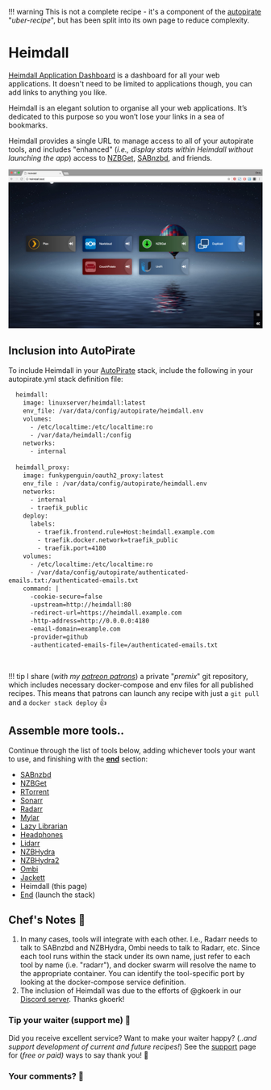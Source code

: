 !!! warning
    This is not a complete recipe - it's a component of the [autopirate](/recipes/autopirate/) "_uber-recipe_", but has been split into its own page to reduce complexity.

# Heimdall

[Heimdall Application Dashboard](https://heimdall.site/) is a dashboard for all your web applications. It doesn't need to be limited to applications though, you can add links to anything you like.

Heimdall is an elegant solution to organise all your web applications. It’s dedicated to this purpose so you won’t lose your links in a sea of bookmarks.

Heimdall provides a single URL to manage access to all of your autopirate tools, and includes "enhanced" (_i.e., display stats within Heimdall without launching the app_) access to [NZBGet](/recipes/autopirate/nzbget.md), [SABnzbd](/recipes/autopirate/sabnzbd/), and friends.

![Heimdall Screenshot](../../images/heimdall.jpg)

## Inclusion into AutoPirate

To include Heimdall in your [AutoPirate](/recipes/autopirate/) stack, include the following in your autopirate.yml stack definition file:

````
  heimdall:
    image: linuxserver/heimdall:latest
    env_file: /var/data/config/autopirate/heimdall.env
    volumes:
      - /etc/localtime:/etc/localtime:ro      
      - /var/data/heimdall:/config
    networks:
      - internal

  heimdall_proxy:
    image: funkypenguin/oauth2_proxy:latest
    env_file : /var/data/config/autopirate/heimdall.env
    networks:
      - internal
      - traefik_public
    deploy:
      labels:
        - traefik.frontend.rule=Host:heimdall.example.com
        - traefik.docker.network=traefik_public
        - traefik.port=4180
    volumes:
      - /etc/localtime:/etc/localtime:ro  
      - /var/data/config/autopirate/authenticated-emails.txt:/authenticated-emails.txt
    command: |
      -cookie-secure=false
      -upstream=http://heimdall:80
      -redirect-url=https://heimdall.example.com
      -http-address=http://0.0.0.0:4180
      -email-domain=example.com
      -provider=github
      -authenticated-emails-file=/authenticated-emails.txt



````

!!! tip
    I share (_with my [patreon patrons](https://www.patreon.com/funkypenguin)_) a private "_premix_" git repository, which includes necessary docker-compose and env files for all published recipes. This means that patrons can launch any recipe with just a ```git pull``` and a ```docker stack deploy``` 👍

## Assemble more tools..

Continue through the list of tools below, adding whichever tools your want to use, and finishing with the **[end](/recipes/autopirate/end/)** section:

* [SABnzbd](/recipes/autopirate/sabnzbd.md)
* [NZBGet](/recipes/autopirate/nzbget.md)
* [RTorrent](/recipes/autopirate/rtorrent/)
* [Sonarr](/recipes/autopirate/sonarr/)
* [Radarr](/recipes/autopirate/radarr/)
* [Mylar](/recipes/autopirate/mylarr/)
* [Lazy Librarian](/recipes/autopirate/lazylibrarian/)
* [Headphones](/recipes/autopirate/headphones)
* [Lidarr](/recipes/autopirate/lidarr/)
* [NZBHydra](/recipes/autopirate/nzbhydra/)
* [NZBHydra2](/recipes/autopirate/nzbhydra2/)
* [Ombi](/recipes/autopirate/ombi/)
* [Jackett](/recipes/autopirate/jackett/)
* Heimdall (this page)
* [End](/recipes/autopirate/end/) (launch the stack)


## Chef's Notes 📓

1. In many cases, tools will integrate with each other. I.e., Radarr needs to talk to SABnzbd and NZBHydra, Ombi needs to talk to Radarr, etc. Since each tool runs within the stack under its own name, just refer to each tool by name (i.e. "radarr"), and docker swarm will resolve the name to the appropriate container. You can identify the tool-specific port by looking at the docker-compose service definition.
2. The inclusion of Heimdall was due to the efforts of @gkoerk in our [Discord server](http://chat.funkypenguin.co.nz). Thanks gkoerk!

### Tip your waiter (support me) 👏

Did you receive excellent service? Want to make your waiter happy? (_..and support development of current and future recipes!_) See the [support](/support/) page for (_free or paid)_ ways to say thank you! 👏

### Your comments? 💬
